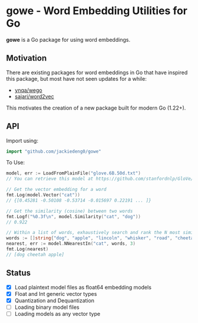 # gowe - Word Embedding Utilities for Go

**gowe** is a Go package for using word embeddings.

## Motivation
There are existing packages for word embeddings in Go that have inspired this package, but most have not seen updates for a while:
- [ynqa/wego](https://github.com/ynqa/wego)
- [sajari/word2vec](https://github.com/sajari/word2vec)

This motivates the creation of a new package built for modern Go (1.22+).

## API

Import using:

```go
import "github.com/jackiedeng0/gowe"
```

To Use:
```go
model, err := LoadFromPlainFile("glove.6B.50d.txt")
// You can retrieve this model at https://github.com/stanfordnlp/GloVe/

// Get the vector embedding for a word
fmt.Log(model.Vector("cat"))
// {[0.45281 -0.50108 -0.53714 -0.015697 0.22191 ... ]}

// Get the similarity (cosine) between two words
fmt.Logf("%0.3f\n", model.Similarity("cat", "dog"))
// 0.922

// Within a list of words, exhaustively search and rank the N most similar words
words := []string{"dog", "apple", "lincoln", "whisker", "road", "cheetah"}
nearest, err := model.NNearestIn("cat", words, 3)
fmt.Log(nearest)
// [dog cheetah apple]
```


## Status
- [x] Load plaintext model files as float64 embedding models
- [x] Float and Int generic vector types
- [x] Quantization and Dequantization
- [ ] Loading binary model files
- [ ] Loading models as any vector type
